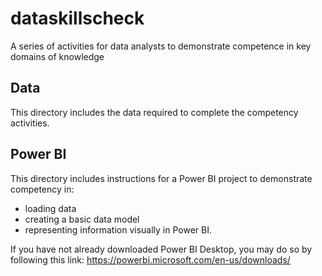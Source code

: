 # dataskillscheck
A series of activities for data analysts to demonstrate competence in key domains of knowledge

## Data
This directory includes the data required to complete the competency activities.

## Power BI
This directory includes instructions for a Power BI project to demonstrate competency in:
* loading data
* creating a basic data model
* representing information visually
in Power BI. 

If you have not already downloaded Power BI Desktop, you may do so by following this link: https://powerbi.microsoft.com/en-us/downloads/